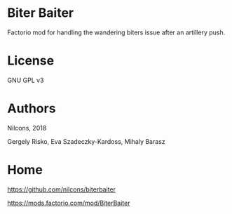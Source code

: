 # Biter Baiter
Factorio mod for handling the wandering biters issue after an artillery push.

# License
GNU GPL v3

# Authors
Nilcons, 2018

Gergely Risko, Eva Szadeczky-Kardoss, Mihaly Barasz

# Home
https://github.com/nilcons/biterbaiter

https://mods.factorio.com/mod/BiterBaiter
